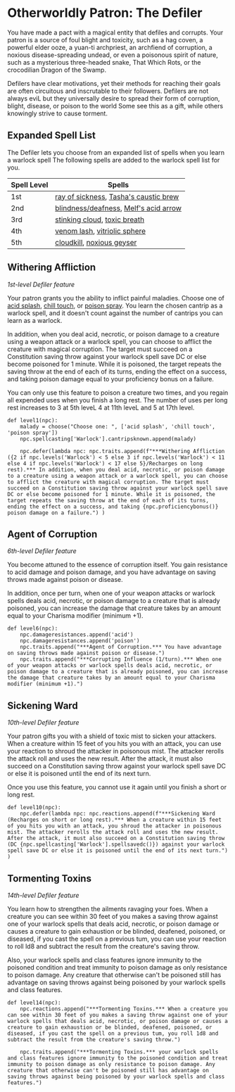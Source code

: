 # Otherworldly Patron: The Defiler
You have made a pact with a magical entity that defiles and corrupts. Your patron is a source of foul blight and toxicity, such as a hag coven, a powerful elder ooze, a yuan-ti archpriest, an archfiend of corruption, a noxious disease-spreading undead, or even a poisonous spirit of nature, such as a mysterious three-headed snake, That Which Rots, or the crocodilian Dragon of the Swamp.

Defilers have clear motivations, yet their methods for reaching their goals are often circuitous and inscrutable to their followers. Defilers are not always eviL but they universally desire to spread their form of corruption, blight, disease, or poison to the world Some see this as a gift, while others knowingly strive to cause torment.

## Expanded Spell List
The Defiler lets you choose from an expanded list of spells when you learn a warlock spell The following spells are added to the warlock spell list for you.

Spell Level | Spells
----------- | -------------
1st | [ray of sickness](../../Magic/Spells/ray-of-sickness.md), [Tasha's caustic brew](../../Magic/Spells/tashas-caustic-brew.md)
2nd | [blindness/deafness](../../Magic/Spells/blindness-deafness.md), [Melf's acid arrow](../../Magic/Spells/melfs-acid-arrow.md)
3rd | [stinking cloud](../../Magic/Spells/stinking-cloud.md), [toxic breath](../../Magic/Spells/toxic-breath.md)
4th | [venom lash](../../Magic/Spells/venom-lash.md), [vitriolic sphere](../../Magic/Spells/vitriolic-sphere.md)
5th | [cloudkill](../../Magic/Spells/cloudkill.md), [noxious geyser](../../Magic/Spells/noxious-geyser.md)

## Withering Affliction
*1st-level Defiler feature*

Your patron grants you the ability to inflict painful maladies. Choose one of [acid splash](../../Magic/Spells/acid-splash.md), [chill touch](../../Magic/Spells/chill-touch.md), or [poison spray](../../Magic/Spells/poison-spray.md). You learn the chosen cantrip as a warlock spell, and it doesn't count against the number of cantrips you can learn as a warlock.

In addition, when you deal acid, necrotic, or poison damage to a creature using a weapon attack or a warlock spell, you can choose to afflict the creature with magical corruption. The target must succeed on a Constitution saving throw against your warlock spell save DC or else become poisoned for 1 minute. While it is poisoned, the target repeats the saving throw at the end of each of its turns, ending the effect on a success, and taking poison damage equal to your proficiency bonus on a failure.

You can only use this feature to poison a creature two times, and you regain all expended uses when you finish a long rest. The number of uses per long rest increases to 3 at 5th leveL 4 at 11th leveL and 5 at 17th level.

```
def level1(npc):
    malady = choose("Choose one: ", ['acid splash', 'chill touch', 'poison spray'])
    npc.spellcasting['Warlock'].cantripsknown.append(malady)

    npc.defer(lambda npc: npc.traits.append(f"***Withering Affliction ({2 if npc.levels('Warlock') < 5 else 3 if npc.levels('Warlock') < 11 else 4 if npc.levels('Warlock') < 17 else 5}/Recharges on long rest).*** In addition, when you deal acid, necrotic, or poison damage to a creature using a weapon attack or a warlock spell, you can choose to afflict the creature with magical corruption. The target must succeed on a Constitution saving throw against your warlock spell save DC or else become poisoned for 1 minute. While it is poisoned, the target repeats the saving throw at the end of each of its turns, ending the effect on a success, and taking {npc.proficiencybonus()} poison damage on a failure.") )
```

## Agent of Corruption
*6th-level Defiler feature*

You become attuned to the essence of corruption itself. You gain resistance to acid damage and poison damage, and you have advantage on saving throws made against poison or disease.

In addition, once per turn, when one of your weapon attacks or warlock spells deals acid, necrotic, or poison damage to a creature that is already poisoned, you can increase the damage that creature takes by an amount equal to your Charisma modifier (minimum +1).

```
def level6(npc):
    npc.damageresistances.append('acid')
    npc.damageresistances.append('poison')
    npc.traits.append("***Agent of Corruption.*** You have advantage on saving throws made against poison or disease.")
    npc.traits.append("***Corrupting Influence (1/turn).*** When one of your weapon attacks or warlock spells deals acid, necrotic, or poison damage to a creature that is already poisoned, you can increase the damage that creature takes by an amount equal to your Charisma modifier (minimum +1).")
```

## Sickening Ward
*10th-level Defiler feature*

Your patron gifts you with a shield of toxic mist to sicken your attackers. When a creature within 15 feet of you hits you with an attack, you can use your reaction to shroud the attacker in poisonous mist. The attacker rerolls the attack roll and uses the new result. After the attack, it must also succeed on a Constitution saving throw against your warlock spell save DC or else it is poisoned until the end of its next turn.

Once you use this feature, you cannot use it again until you finish a short or long rest.

```
def level10(npc):
    npc.defer(lambda npc: npc.reactions.append(f"***Sickening Ward (Recharges on short or long rest).*** When a creature within 15 feet of you hits you with an attack, you shroud the attacker in poisonous mist. The attacker rerolls the attack roll and uses the new result. After the attack, it must also succeed on a Constitution saving throw (DC {npc.spellcasting['Warlock'].spellsavedc()}) against your warlock spell save DC or else it is poisoned until the end of its next turn.") )
```

## Tormenting Toxins
*14th-level Defiler feature*

You learn how to strengthen the ailments ravaging your foes. When a creature you can see within 30 feet of you makes a saving throw against one of your warlock spells that deals acid, necrotic, or poison damage or causes a creature to gain exhaustion or be blinded, deafened, poisoned, or diseased, if you cast the spell on a previous tum, you can use your reaction to roll ld8 and subtract the result from the creature's saving throw.

Also, your warlock spells and class features ignore immunity to the poisoned condition and treat immunity to poison damage as only resistance to poison damage. Any creature that otherwise can't be poisoned still has advantage on saving throws against being poisoned by your warlock spells and class features.

```
def level14(npc):
    npc.reactions.append("***Tormenting Toxins.*** When a creature you can see within 30 feet of you makes a saving throw against one of your warlock spells that deals acid, necrotic, or poison damage or causes a creature to gain exhaustion or be blinded, deafened, poisoned, or diseased, if you cast the spell on a previous tum, you roll 1d8 and subtract the result from the creature's saving throw.")

    npc.traits.append("***Tormenting Toxins.*** your warlock spells and class features ignore immunity to the poisoned condition and treat immunity to poison damage as only resistance to poison damage. Any creature that otherwise can't be poisoned still has advantage on saving throws against being poisoned by your warlock spells and class features.")
```
